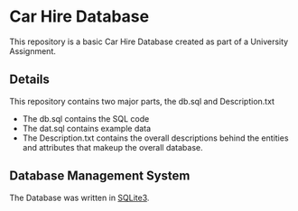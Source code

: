 # Car Hire Database
This repository is a basic Car Hire Database created as part of a University Assignment. 

## Details
This repository contains two major parts, the db.sql and Description.txt
 - The db.sql contains the SQL code 
 - The dat.sql contains example data
 - The Description.txt contains the overall descriptions behind the entities and attributes that makeup the overall database.
 
## Database Management System
The Database was written in [SQLite3](https://www.sqlite.org/index.html).

